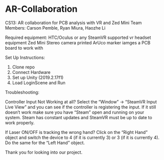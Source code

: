 # AR-Collaboration
CS13: AR collaboration for PCB analysis with VR and Zed Mini
Team Members: Carson Pemble, Ryan Miura, Haozhe Li


Required equipment:
HTC/Oculus or any SteamVR supported vr headset equipment
Zed Mini Stereo camera
printed ArUco marker iamges
a PCB board to work with


Set Up Instructions:
1. Clone repo
2. Connect Hardware
3. Set up Unity (2019.2.17f1)
4. Load LoginScene and Run





Troubleshooting:

Controller Input Not Working at all?
Select the “Window” -> “SteamVR Input Live View” and you can see if the controller is registering the input. If it still doesn’t work make sure you have “Steam” open and running on your system. Steam has constant updates and SteamVR must be up to date to work properly.

If Laser ON/OFF is tracking the wrong hand?
Click on the “Right Hand” object and switch the device to 4 (if it is currently 3) or 3 (if it is currently 4). Do the same for the “Left Hand” object.


Thank you for looking into our project.
